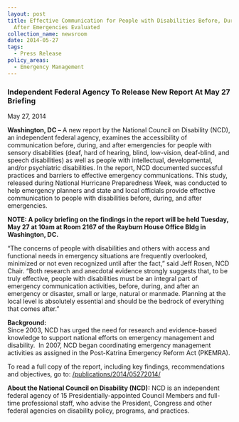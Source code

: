 ```yaml
---
layout: post
title: Effective Communication for People with Disabilities Before, During, and
  After Emergencies Evaluated
collection_name: newsroom
date: 2014-05-27
tags:
  - Press Release
policy_areas:
  - Emergency Management
---
```


### Independent Federal Agency To Release New Report At May 27 Briefing

May 27, 2014

**Washington, DC –** A new report by the National Council on Disability (NCD), an independent federal agency, examines the accessibility of communication before, during, and after emergencies for people with sensory disabilities (deaf, hard of hearing, blind, low-vision, deaf-blind, and speech disabilities) as well as people with intellectual, developmental, and/or psychiatric disabilities. In the report, NCD documented successful practices and barriers to effective emergency communications. This study, released during National Hurricane Preparedness Week, was conducted to help emergency planners and state and local officials provide effective communication to people with disabilities before, during, and after emergencies.

**NOTE: A policy briefing on the findings in the report will be held Tuesday, May 27 at 10am at Room 2167 of the Rayburn House Office Bldg in Washington, DC.**

“The concerns of people with disabilities and others with access and functional needs in emergency situations are frequently overlooked, minimized or not even recognized until after the fact,” said Jeff Rosen, NCD Chair. “Both research and anecdotal evidence strongly suggests that, to be truly effective, people with disabilities must be an integral part of emergency communication activities, before, during, and after an emergency or disaster, small or large, natural or manmade. Planning at the local level is absolutely essential and should be the bedrock of everything that comes after.”

**Background:**\
Since 2003, NCD has urged the need for research and evidence-based knowledge to support national efforts on emergency management and disability.  In 2007, NCD began coordinating emergency management activities as assigned in the Post-Katrina Emergency Reform Act (PKEMRA).

To read a full copy of the report, including key findings, recommendations and objectives, go to: [/publications/2014/05272014/](https://www.ncd.gov/publications/2014/05272014/)

**About the National Council on Disability (NCD):** NCD is an independent federal agency of 15 Presidentially-appointed Council Members and full-time professional staff, who advise the President, Congress and other federal agencies on disability policy, programs, and practices.
